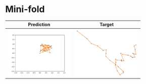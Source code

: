 # Mini-fold

| Prediction                                               | Target                                                  |
|----------------------------------------------------------|---------------------------------------------------------|
| <img src="readme-images/folding.gif" alt="" width="200"> | <img src="readme-images/target.png" alt="" width="200"> |

